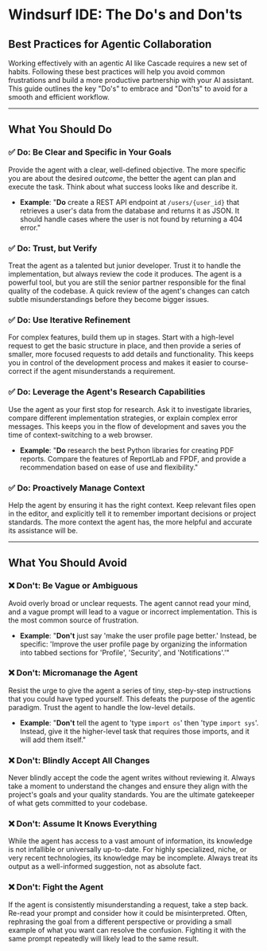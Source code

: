 # Windsurf IDE: The Do's and Don'ts

## Best Practices for Agentic Collaboration

Working effectively with an agentic AI like Cascade requires a new set of habits. Following these best practices will help you avoid common frustrations and build a more productive partnership with your AI assistant. This guide outlines the key "Do's" to embrace and "Don'ts" to avoid for a smooth and efficient workflow.

--- 

## What You Should Do

### ✅ Do: Be Clear and Specific in Your Goals
Provide the agent with a clear, well-defined objective. The more specific you are about the desired *outcome*, the better the agent can plan and execute the task. Think about what success looks like and describe it.

-   **Example**: "**Do** create a REST API endpoint at `/users/{user_id}` that retrieves a user's data from the database and returns it as JSON. It should handle cases where the user is not found by returning a 404 error."

### ✅ Do: Trust, but Verify
Treat the agent as a talented but junior developer. Trust it to handle the implementation, but always review the code it produces. The agent is a powerful tool, but you are still the senior partner responsible for the final quality of the codebase. A quick review of the agent's changes can catch subtle misunderstandings before they become bigger issues.

### ✅ Do: Use Iterative Refinement
For complex features, build them up in stages. Start with a high-level request to get the basic structure in place, and then provide a series of smaller, more focused requests to add details and functionality. This keeps you in control of the development process and makes it easier to course-correct if the agent misunderstands a requirement.

### ✅ Do: Leverage the Agent's Research Capabilities
Use the agent as your first stop for research. Ask it to investigate libraries, compare different implementation strategies, or explain complex error messages. This keeps you in the flow of development and saves you the time of context-switching to a web browser.

-   **Example**: "**Do** research the best Python libraries for creating PDF reports. Compare the features of ReportLab and FPDF, and provide a recommendation based on ease of use and flexibility."

### ✅ Do: Proactively Manage Context
Help the agent by ensuring it has the right context. Keep relevant files open in the editor, and explicitly tell it to remember important decisions or project standards. The more context the agent has, the more helpful and accurate its assistance will be.

--- 

## What You Should Avoid

### ❌ Don't: Be Vague or Ambiguous
Avoid overly broad or unclear requests. The agent cannot read your mind, and a vague prompt will lead to a vague or incorrect implementation. This is the most common source of frustration.

-   **Example**: "**Don't** just say 'make the user profile page better.' Instead, be specific: 'Improve the user profile page by organizing the information into tabbed sections for 'Profile', 'Security', and 'Notifications'.'"

### ❌ Don't: Micromanage the Agent
Resist the urge to give the agent a series of tiny, step-by-step instructions that you could have typed yourself. This defeats the purpose of the agentic paradigm. Trust the agent to handle the low-level details.

-   **Example**: "**Don't** tell the agent to 'type `import os`' then 'type `import sys`'. Instead, give it the higher-level task that requires those imports, and it will add them itself."

### ❌ Don't: Blindly Accept All Changes
Never blindly accept the code the agent writes without reviewing it. Always take a moment to understand the changes and ensure they align with the project's goals and your quality standards. You are the ultimate gatekeeper of what gets committed to your codebase.

### ❌ Don't: Assume It Knows Everything
While the agent has access to a vast amount of information, its knowledge is not infallible or universally up-to-date. For highly specialized, niche, or very recent technologies, its knowledge may be incomplete. Always treat its output as a well-informed suggestion, not as absolute fact.

### ❌ Don't: Fight the Agent
If the agent is consistently misunderstanding a request, take a step back. Re-read your prompt and consider how it could be misinterpreted. Often, rephrasing the goal from a different perspective or providing a small example of what you want can resolve the confusion. Fighting it with the same prompt repeatedly will likely lead to the same result.
